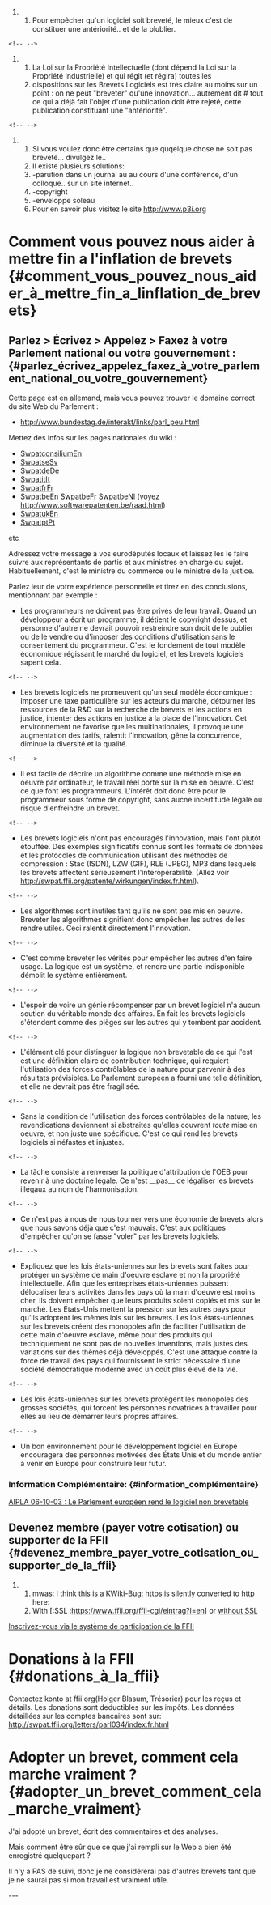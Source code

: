 1.  1.  Pour empêcher qu\'un logiciel soit breveté, le mieux c\'est de
        constituer une antériorité.. et de la plublier.

```{=html}
<!-- -->
```
1.  1.  La Loi sur la Propriété Intellectuelle (dont dépend la Loi sur
        la Propriété Industrielle) et qui régit (et régira) toutes les
    2.  dispositions sur les Brevets Logiciels est très claire au moins
        sur un point : on ne peut \"breveter\" qu\'une innovation\...
        autrement dit \# tout ce qui a déjà fait l\'objet d\'une
        publication doit être rejeté, cette publication constituant une
        \"antériorité\".

```{=html}
<!-- -->
```
1.  1.  Si vous voulez donc être certains que quqelque chose ne soit pas
        breveté\... divulgez le..
    2.  Il existe plusieurs solutions:
    3.  -parution dans un journal au au cours d\'une conférence, d\'un
        colloque.. sur un site internet..
    4.  -copyright
    5.  -enveloppe soleau
    6.  Pour en savoir plus visitez le site <http://www.p3i.org>

# Comment vous pouvez nous aider à mettre fin a l\'inflation de brevets {#comment_vous_pouvez_nous_aider_à_mettre_fin_a_linflation_de_brevets}

## Parlez \> Écrivez \> Appelez \> Faxez à votre Parlement national ou votre gouvernement : {#parlez_écrivez_appelez_faxez_à_votre_parlement_national_ou_votre_gouvernement}

Cette page est en allemand, mais vous pouvez trouver le domaine correct
du site Web du Parlement :

-   <http://www.bundestag.de/interakt/links/parl_peu.html>

Mettez des infos sur les pages nationales du wiki :

-   [SwpatconsiliumEn](SwpatconsiliumEn "wikilink")
-   [SwpatseSv](SwpatseSv "wikilink")
-   [SwpatdeDe](SwpatdeDe "wikilink")
-   [SwpatitIt](SwpatitIt "wikilink")
-   [SwpatfrFr](SwpatfrFr "wikilink")
-   [SwpatbeEn](SwpatbeEn "wikilink") [SwpatbeFr](SwpatbeFr "wikilink")
    [SwpatbeNl](SwpatbeNl "wikilink") (voyez
    <http://www.softwarepatenten.be/raad.html>)
-   [SwpatukEn](SwpatukEn "wikilink")
-   [SwpatptPt](SwpatptPt "wikilink")

etc

Adressez votre message à vos eurodéputés locaux et laissez les le faire
suivre aux représentants de partis et aux ministres en charge du sujet.
Habituellement, c\'est le ministre du commerce ou le ministre de la
justice.

Parlez leur de votre expérience personnelle et tirez en des conclusions,
mentionnant par exemple :

-   Les programmeurs ne doivent pas être privés de leur travail. Quand
    un développeur a écrit un programme, il détient le copyright dessus,
    et personne d\'autre ne devrait pouvoir restreindre son droit de le
    publier ou de le vendre ou d\'imposer des conditions d\'utilisation
    sans le consentement du programmeur. C\'est le fondement de tout
    modèle économique régissant le marché du logiciel, et les brevets
    logiciels sapent cela.

```{=html}
<!-- -->
```
-   Les brevets logiciels ne promeuvent qu\'un seul modèle économique :
    Imposer une taxe particulière sur les acteurs du marché, détourner
    les ressources de la R&D sur la recherche de brevets et les actions
    en justice, intenter des actions en justice à la place de
    l\'innovation. Cet environnement ne favorise que les
    multinationales, il provoque une augmentation des tarifs, ralentit
    l\'innovation, gêne la concurrence, diminue la diversité et la
    qualité.

```{=html}
<!-- -->
```
-   Il est facile de décrire un algorithme comme une méthode mise en
    oeuvre par ordinateur, le travail réel porte sur la mise en oeuvre.
    C\'est ce que font les programmeurs. L\'intérêt doit donc être pour
    le programmeur sous forme de copyright, sans aucne incertitude
    légale ou risque d\'enfreindre un brevet.

```{=html}
<!-- -->
```
-   Les brevets logiciels n\'ont pas encouragés l\'innovation, mais
    l\'ont plutôt étouffée. Des exemples significatifs connus sont les
    formats de données et les protocoles de communication utilisant des
    méthodes de compression : Stac (ISDN), LZW (GIF), RLE (JPEG), MP3
    dans lesquels les brevets affectent sérieusement
    l\'interopérabilité. (Allez voir
    <http://swpat.ffii.org/patente/wirkungen/index.fr.html>).

```{=html}
<!-- -->
```
-   Les algorithmes sont inutiles tant qu\'ils ne sont pas mis en
    oeuvre. Breveter les algorithmes signifient donc empêcher les autres
    de les rendre utiles. Ceci ralentit directement l\'innovation.

```{=html}
<!-- -->
```
-   C\'est comme breveter les vérités pour empêcher les autres d\'en
    faire usage. La logique est un système, et rendre une partie
    indisponible démolit le système entièrement.

```{=html}
<!-- -->
```
-   L\'espoir de voire un génie récompenser par un brevet logiciel n\'a
    aucun soutien du véritable monde des affaires. En fait les brevets
    logiciels s\'étendent comme des pièges sur les autres qui y tombent
    par accident.

```{=html}
<!-- -->
```
-   L\'élément clé pour distinguer la logique non brevetable de ce qui
    l\'est est une définition claire de contribution technique, qui
    requiert l\'utilisation des forces contrôlables de la nature pour
    parvenir à des résultats prévisibles. Le Parlement européen a fourni
    une telle définition, et elle ne devrait pas être fragilisée.

```{=html}
<!-- -->
```
-   Sans la condition de l\'utilisation des forces contrôlables de la
    nature, les revendications deviennent si abstraites qu\'elles
    couvrent *toute* mise en oeuvre, et non juste une spécifique. C\'est
    ce qui rend les brevets logiciels si néfastes et injustes.

```{=html}
<!-- -->
```
-   La tâche consiste à renverser la politique d\'attribution de l\'OEB
    pour revenir à une doctrine légale. Ce n\'est \_\_pas\_\_ de
    légaliser les brevets illégaux au nom de l\'harmonisation.

```{=html}
<!-- -->
```
-   Ce n\'est pas à nous de nous tourner vers une économie de brevets
    alors que nous savons déjà que c\'est mauvais. C\'est aux politiques
    d\'empêcher qu\'on se fasse \"voler\" par les brevets logiciels.

```{=html}
<!-- -->
```
-   Expliquez que les lois états-uniennes sur les brevets sont faites
    pour protéger un système de main d\'oeuvre esclave et non la
    propriété intellectuelle. Afin que les entreprises états-uniennes
    puissent délocaliser leurs activités dans les pays où la main
    d\'oeuvre est moins cher, ils doivent empêcher que leurs produits
    soient copiés et mis sur le marché. Les États-Unis mettent la
    pression sur les autres pays pour qu\'ils adoptent les mêmes lois
    sur les brevets. Les lois états-uniennes sur les brevets créent des
    monopoles afin de faciliter l\'utilisation de cette main d\'oeuvre
    esclave, même pour des produits qui techniquement ne sont pas de
    nouvelles inventions, mais justes des variations sur des thèmes déjà
    développés. C\'est une attaque contre la force de travail des pays
    qui fournissent le strict nécessaire d\'une société démocratique
    moderne avec un coût plus élevé de la vie.

```{=html}
<!-- -->
```
-   Les lois états-uniennes sur les brevets protègent les monopoles des
    grosses sociétés, qui forcent les personnes novatrices à travailler
    pour elles au lieu de démarrer leurs propres affaires.

```{=html}
<!-- -->
```
-   Un bon environnement pour le développement logiciel en Europe
    encouragera des personnes motivées des États Unis et du monde entier
    à venir en Europe pour construire leur futur.

### Information Complémentaire: {#information_complémentaire}

[AIPLA 06-10-03 : Le Parlement européen rend le logiciel non
brevetable](http://swpat.ffii.org/papers/europarl0309/aipla0310/index.fr.html "wikilink")

## Devenez membre (payer votre cotisation) ou supporter de la FFII {#devenez_membre_payer_votre_cotisation_ou_supporter_de_la_ffii}

1.  1.  mwas: I think this is a KWiki-Bug: https is silently converted
        to http here:
    2.  With \[:SSL :<https://www.ffii.org/ffii-cgi/eintrag?l=en>\] or
        [without SSL](http://aktiv.ffii.org/?l=en)

[Inscrivez-vous via le système de participation de la
FFII](http://aktiv.ffii.org/?m=n&l=fr "wikilink")

# Donations à la FFII {#donations_à_la_ffii}

Contactez konto at ffii org(Holger Blasum, Trésorier) pour les reçus et
détails. Les donations sont deductibles sur les impôts. Les données
détaillées sur les comptes bancaires sont sur:
<http://swpat.ffii.org/letters/parl034/index.fr.html>

# Adopter un brevet, comment cela marche vraiment ? {#adopter_un_brevet_comment_cela_marche_vraiment}

J\'ai adopté un brevet, écrit des commentaires et des analyses.

Mais comment être sûr que ce que j\'ai rempli sur le Web a bien été
enregistré quelquepart ?

Il n\'y a PAS de suivi, donc je ne considérerai pas d\'autres brevets
tant que je ne saurai pas si mon travail est vraiment utile.

\-\--
